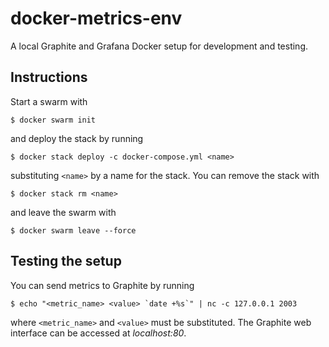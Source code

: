 # docker-metrics-env

A local Graphite and Grafana Docker setup for development and testing.


## Instructions

Start a swarm with

    $ docker swarm init

and deploy the stack by running

    $ docker stack deploy -c docker-compose.yml <name>

substituting `<name>` by a name for the stack. You can remove the stack with

    $ docker stack rm <name>

and leave the swarm with

    $ docker swarm leave --force


## Testing the setup

You can send metrics to Graphite by running

    $ echo "<metric_name> <value> `date +%s`" | nc -c 127.0.0.1 2003

where `<metric_name>` and `<value>` must be substituted. The Graphite web
interface can be accessed at *localhost:80*.
